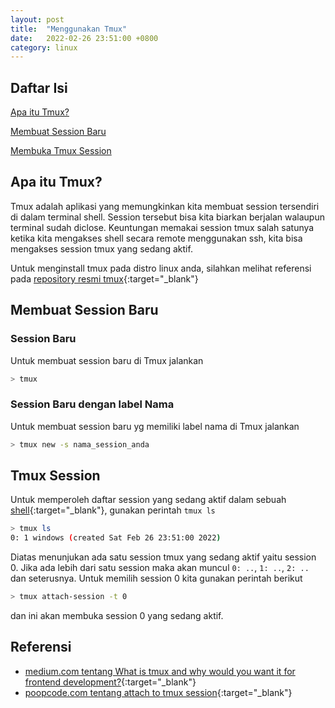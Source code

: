 ```yaml
---
layout: post
title:  "Menggunakan Tmux"
date:   2022-02-26 23:51:00 +0800
category: linux
---
```


## Daftar Isi  
[Apa itu Tmux?](#tmux_intro)

[Membuat Session Baru](#create_session)

[Membuka Tmux Session](#open_session)


<a name="tmux_intro"/>

## Apa itu Tmux?

Tmux adalah aplikasi yang memungkinkan kita membuat session tersendiri di dalam terminal shell. Session tersebut bisa kita biarkan berjalan walaupun terminal sudah diclose. Keuntungan memakai session tmux salah satunya ketika kita mengakses shell secara remote menggunakan ssh, kita bisa mengakses session tmux yang sedang aktif.

Untuk menginstall tmux pada distro linux anda, silahkan melihat referensi pada [repository resmi tmux](https://github.com/tmux/tmux/wiki/Installing){:target="_blank"}


<a name="create_session"/>

## Membuat Session Baru
### Session Baru
Untuk membuat session baru di Tmux jalankan
```bash
> tmux
```
### Session Baru dengan label Nama
Untuk membuat session baru yg memiliki label nama di Tmux jalankan
```bash
> tmux new -s nama_session_anda
```

<a name="open_session"/>

## Tmux Session

Untuk memperoleh daftar session yang sedang aktif dalam sebuah [shell](https://www.tutorialspoint.com/unix/unix-what-is-shell.htm){:target="_blank"}, gunakan perintah `tmux ls`
```bash
> tmux ls
0: 1 windows (created Sat Feb 26 23:51:00 2022)
```
Diatas menunjukan ada satu session tmux yang sedang aktif yaitu session 0. Jika ada lebih dari satu session maka akan muncul `0: ..`, `1: ..`, `2: ..` dan seterusnya. Untuk memilih session 0 kita gunakan perintah berikut
```bash
> tmux attach-session -t 0
```
dan ini akan membuka session 0 yang sedang aktif.

## Referensi
- [medium.com tentang What is tmux and why would you want it for frontend development?](https://medium.com/@tholex/what-is-tmux-and-why-would-you-want-it-for-frontend-development-e43e8f370ef2){:target="_blank"}
- [poopcode.com tentang attach to tmux session](https://poopcode.com/attach-to-tmux-session/){:target="_blank"}
